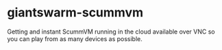 # giantswarm-scummvm
Getting and instant ScummVM running in the cloud available over VNC so you can play from as many devices as possible.
